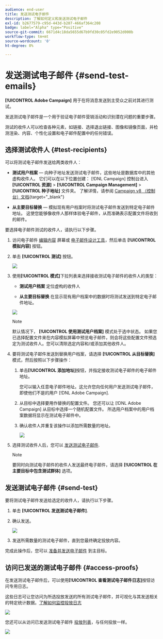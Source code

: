 ```yaml
---
audience: end-user
title: 发送测试电子邮件
description: 了解如何定义和发送测试电子邮件
exl-id: b2677579-c95d-443d-b207-466af364c208
badge: label="Alpha" type="Positive"
source-git-commit: 6671d4c18da5655d67b9fd30c05fd2e9052d000b
workflow-type: tm+mt
source-wordcount: '0'
ht-degree: 0%

---
```


# 发送测试电子邮件 {#send-test-emails}

**[!UICONTROL Adobe Campaign]** 用于在将消息发送到主受众之前对其进行测试。

发送测试电子邮件是一个用于验证电子邮件营销活动和识别潜在问题的重要步骤。

测试的收件人可以检查各种元素，如链接、选择退出链接、图像和镜像页面，并检测渲染、内容、个性化设置和电子邮件配置中的任何错误。

## 选择测试收件人 {#test-recipients}

可以将测试电子邮件发送给两类收件人：

* **测试用户档案**  — 向种子地址发送测试电子邮件，这些地址是数据库中的其他虚构收件人。 它们可以在以下位置创建： [!DNL Campaign] 控制台进入 **[!UICONTROL 资源]** > **[!UICONTROL Campaign Management]** > **[!UICONTROL 种子地址]** 文件夹。 了解详情，请参阅 [Campaign v8 （控制台）文档](https://experienceleague.corp.adobe.com/docs/campaign/campaign-v8/audience/add-profiles/test-profiles.html){target="_blank"}

* **从主要目标替换**  — 模拟现有用户档案时将测试电子邮件发送到特定电子邮件地址。 这使您能够像收件人那样体验电子邮件，从而准确表示配置文件将收到的邮件。

要选择电子邮件测试的收件人，请执行以下步骤。

1. 访问电子邮件 [编辑内容](../content/edit-content.md) 屏幕或 [电子邮件设计工具](../content/get-started-email-designer.md)，然后单击 **[!UICONTROL 模拟内容]** 按钮。

1. 单击 **[!UICONTROL 测试]** 按钮。

   ![](assets/simulate-test-button.png)

1. 使用&#x200B;**[!UICONTROL 模式]**&#x200B;下拉列表来选择接收测试电子邮件的收件人的类型：

   * **测试用户档案** 定位虚构的收件人

   * **从主要目标替换** 在显示现有用户档案中的数据时将测试发送到特定电子邮件地址。

   ![](assets/simulate-profile-mode.png)

   >[!NOTE]
   >
   >默认情况下， **[!UICONTROL 使用测试用户档案]** 模式处于选中状态。 如果您已选择配置文件来在内容模拟屏幕中预览电子邮件，则会将这些配置文件预选定为测试收件人。您可以清除选定内容和/或添加其他收件人。

1. 要将测试电子邮件发送到替换用户档案，请选择 **[!UICONTROL 从目标替换]** 模式，然后按照以下步骤操作：

   1. 单击&#x200B;**[!UICONTROL 添加地址]**&#x200B;按钮，并指定接收测试电子邮件的电子邮件地址。

      您可以输入任意电子邮件地址。这允许您向任何用户发送测试电子邮件，即使他们不是的用户 [!DNL Adobe Campaign].

   1. 从目标中选择要用作替换的配置文件。 您还可以让 [!DNL Adobe Campaign] 从目标中选择一个随机配置文件。 所选用户档案中的用户档案数据将显示在测试电子邮件中。

   1. 确认收件人并重复该操作以添加所需数量的地址。

      ![](assets/simulate-profile-substitute.png)

1. 选择测试收件人后，您可以 [发送测试电子邮件](#send-test).

   >[!NOTE]
   >
   >要同时向测试电子邮件的收件人发送最终电子邮件，请选择 **[!UICONTROL 在主要目标中包含测试群体]** 选项。

## 发送测试电子邮件 {#send-test}

要将测试电子邮件发送给选定的收件人，请执行以下步骤。

1. 单击 **[!UICONTROL 发送测试电子邮件]**.

1. 确认发送。

   ![](assets/simulate-send-test.png)

1. 发送所需数量的测试电子邮件，直到您最终确定投放内容。

完成此操作后，您可以 [准备并发送电子邮件](../monitor/prepare-send.md) 到主目标。

## 访问已发送的测试电子邮件 {#access-proofs}

在发送测试电子邮件后，可以使用&#x200B;**[!UICONTROL 查看测试电子邮件日志]**&#x200B;按钮访问专用日志。

这些日志可让您访问为所选投放发送的所有测试电子邮件，并可视化与其发送相关的特定统计数据。[了解如何监控投放日志](../monitor/delivery-logs.md)

![](assets/simulate-test-log.png)

您还可以从访问已发送测试电子邮件 [投放列表](../msg/gs-messages.md)，与任何投放一样。

![](assets/simulate-deliveries-list.png)
